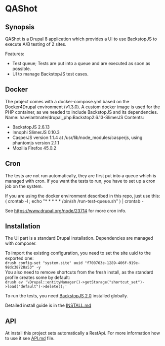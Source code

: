 # QAShot

## Synopsis

QAShot is a Drupal 8 application which provides a UI to use BackstopJS to execute A/B testing of 2 sites.

Features:
* Test queue; Tests are put into a queue and are executed as soon as possible.
* UI to manage BackstopJS test cases.

## Docker
The project comes with a docker-compose.yml based on the Docker4Drupal environment (v1.3.0).
A custom docker image is used for the PHP container, as we needed to include BackstopJS and its dependencies.
Name: havelantmate/drupal_php:Backstop2.6.13-SlimerJS
Contents:
* BackstopJS 2.6.13
* Innophi SlimerJS 0.10.3
* CasperJS version 1.1.4 at /usr/lib/node_modules/casperjs, using phantomjs version 2.1.1
* Mozilla Firefox 45.0.2

## Cron
The tests are not run automatically, they are first put into a queue which is managed with cron.
If you want the tests to run, you have to set up a cron job on the system.

If you are using the docker environment described in this repo, just use this:
( crontab -l ; echo "* * * * * /bin/sh <path-to-project>/run-test-queue.sh" ) | crontab -

See https://www.drupal.org/node/23714 for more cron info.

## Installation

The UI part is a standard Drupal installation. Dependencies are managed with composer.

To import the existing configuration, you need to set the site uuid to the exported one:    
 `drush config-set "system.site" uuid "f700763e-1289-406f-919e-98dc38728a53" -y`    
You also need to remove shortcuts from the fresh install, as the standard profile creates some by default:    
`drush ev '\Drupal::entityManager()->getStorage("shortcut_set")->load("default")->delete();'`    

To run the tests, you need [BackstopJS 2.0](https://github.com/garris/BackstopJS "BackstopJS Repository") installed globally.

Detailed install guide is in the [INSTALL.md](/INSTALL.md)

## API

At install this project sets automatically a RestApi. For more information how to use it see [API.md](/API.md) file.
